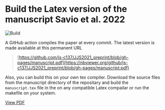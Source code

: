 # Build the Latex version of the manuscript Savio et al. 2022

![Build](https://github.com/js-c137/Test/actions/workflows/build.yml/badge.svg) 
<!---![parameter](https://github.com/js-c137/JJS2021_preprint/actions/workflows/main.yml/badge.svg?branch=feature-1)--->


A GitHub action compiles the paper at every commit. The latest version is made available at this permanent URL

> [https://github.com/js-c137/JJS2021_preprint/blob/gh-pages/manuscript.pdf](https://nbviewer.org/github/js-c137/JJS2021_preprint/blob/gh-pages/manuscript.pdf) 



Also, you can build this on your own tex compiler. Download the source files from the  manuscript directory of the repositary
and build the `manuscript.tex` file in the on any compatible Latex compailar or run the makefile on your system.

<a href="https://nbviewer.org/github/js-c137/JJS2021_preprint/blob/gh-pages/manuscript.pdf">View PDF</a>
